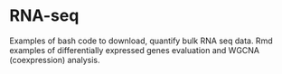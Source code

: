 # RNA-seq
Examples of bash code to download, quantify bulk RNA seq data.
Rmd examples of differentially expressed genes evaluation and WGCNA (coexpression) analysis.
